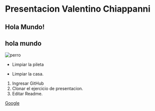 <h1> Presentacion Valentino Chiappanni</h1>

<h2> Hola Mundo! </h2>

## hola mundo

![perro](./assets/perro.jpeg)

- Limpiar la pileta
* Limpiar la casa.


1. Ingresar GitHub
2. Clonar el ejercicio de presentacion.
3. Editar Readme.

[Google](https://www.google.com.ar/)
